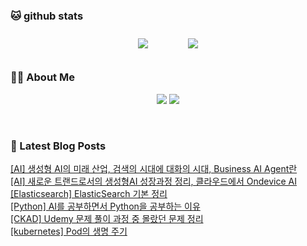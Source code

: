 
###  🐱 github stats  

<div id="main" align="center">
    <img src="https://github-readme-stats.vercel.app/api?username=peterica&count_private=true&show_icons=true&theme=radical"
        style="height: auto; margin-left: 20px; margin-right: 20px; padding: 10px;"/>
    <img src="https://github-readme-stats.vercel.app/api/top-langs/?username=peterica&layout=compact"   
        style="height: auto; margin-left: 20px; margin-right: 20px; padding: 10px;"/>
</div>

###  💁‍♀️ About Me  
<p align="center">
    <a href="https://peterica.tistory.com/"><img src="https://img.shields.io/badge/Blog-FF5722?style=flat-square&logo=Blogger&logoColor=white"/></a>
    <a href="mailto:ilovefran.ofm@gmail.com"><img src="https://img.shields.io/badge/Gmail-d14836?style=flat-square&logo=Gmail&logoColor=white&link=ilovefran.ofm@gmail.com"/></a>
</p>

<br>

### 📕 Latest Blog Posts   

<a href ="http://peterica.tistory.com/779"> [AI] 생성형 AI의 미래 산업, 검색의 시대에 대화의 시대, Business AI Agent란 </a> <br>
<a href ="http://peterica.tistory.com/777"> [AI] 새로운 트랜드로서의 생성형AI 성장과정 정리, 클라우드에서 Ondevice AI </a> <br>
<a href ="http://peterica.tistory.com/788"> [Elasticsearch] ElasticSearch 기본 정리 </a> <br>
<a href ="http://peterica.tistory.com/787"> [Python] AI를 공부하면서 Python을 공부하는 이유 </a> <br>
<a href ="http://peterica.tistory.com/729"> [CKAD] Udemy 문제 풀이 과정 중 몰랐던 문제 정리 </a> <br>
<a href ="http://peterica.tistory.com/771"> [kubernetes] Pod의 생명 주기 </a> <br>
